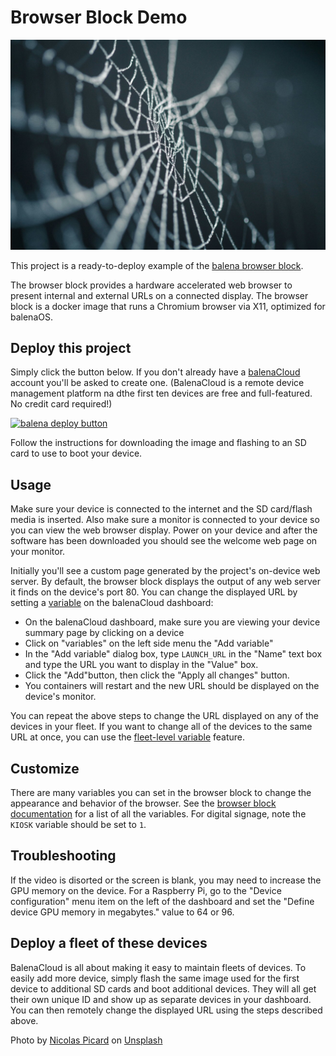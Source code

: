 # Browser Block Demo

<img src="web.jpg">

This project is a ready-to-deploy example of the [balena browser block](https://github.com/balena-labs-projects/browser).

The browser block provides a hardware accelerated web browser to present internal and external URLs on a connected display. The browser block is a docker image that runs a Chromium browser via X11, optimized for balenaOS.

## Deploy this project

Simply click the button below. If you don't already have a [balenaCloud](https://www.balena.io/) account you'll be asked to create one. (BalenaCloud is a remote device management platform na dthe first ten devices are free and full-featured. No credit card required!)

[![balena deploy button](https://www.balena.io/deploy.svg)](https://dashboard.balena-cloud.com/deploy?repoUrl=https://github.com/balena-io-experimental/browser-block-demo)

Follow the instructions for downloading the image and flashing to an SD card to use to boot your device.

## Usage

Make sure your device is connected to the internet and the SD card/flash media is inserted. Also make sure a monitor is connected to your device so you can view the web browser display. Power on your device and after the software has been downloaded you should see the welcome web page on your monitor.

Initially you'll see a custom page generated by the project's on-device web server. By default, the browser block displays the output of any web server it finds on the device's port 80. You can change the displayed URL by setting a [variable](https://docs.balena.io/learn/manage/variables/) on the balenaCloud dashboard:

- On the balenaCloud dashboard, make sure you are viewing your device summary page by clicking on a device
- Click on "variables" on the left side menu the "Add variable"
- In the "Add variable" dialog box, type `LAUNCH_URL` in the "Name" text box and type the URL you want to display in the "Value" box.
- Click the "Add"button, then click the "Apply all changes" button.
- You containers will restart and the new URL should be displayed on the device's monitor.

You can repeat the above steps to change the URL displayed on any of the devices in your fleet. If you want to change all of the devices to the same URL at once, you can use the [fleet-level variable](https://docs.balena.io/learn/manage/variables/#fleet-wide-variables) feature.

## Customize

There are many variables you can set in the browser block to change the appearance and behavior of the browser. See the [browser block documentation](https://github.com/balena-labs-projects/browser?tab=readme-ov-file#environment-variables) for a list of all the variables. For digital signage, note the `KIOSK` variable should be set to `1`.

## Troubleshooting

If the video is disorted or the screen is blank, you may need to increase the GPU memory on the device. For a Raspberry Pi, go to the "Device configuration" menu item on the left of the dashboard and set the "Define device GPU memory in megabytes." value to 64 or 96.

## Deploy a fleet of these devices

BalenaCloud is all about making it easy to maintain fleets of devices. To easily add more device, simply flash the same image used for the first device to additional SD cards and boot additional devices. They will all get their own unique ID and show up as separate devices in your dashboard. You can then remotely change the displayed URL using the steps described above. 


Photo by <a href="https://unsplash.com/@artnok?utm_content=creditCopyText&utm_medium=referral&utm_source=unsplash">Nicolas Picard</a> on <a href="https://unsplash.com/photos/selective-focus-photography-of-spiderweb--lp8sTmF9HA?utm_content=creditCopyText&utm_medium=referral&utm_source=unsplash">Unsplash</a>
  
